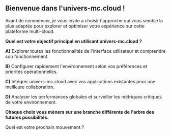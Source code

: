 ##  Bienvenue dans l'univers-mc.cloud ! 

Avant de commencer, je vous invite à choisir l'approche qui vous semble la plus adaptée pour explorer et optimiser votre expérience sur cette plateforme multi-cloud. 

**Quel est votre objectif principal en utilisant univers-mc.cloud ?**

**A)**  Explorer toutes les fonctionnalités de l'interface utilisateur et comprendre son fonctionnement.

**B)**  Configurer rapidement l'environnement selon vos préférences et priorités opérationnelles.

**C)**  Intégrer univers-mc.cloud avec vos applications existantes pour une meilleure collaboration.

**D)**  Analyser les performances globales et surveiller les métriques critiques de votre environnement.


 **Chaque choix vous mènera sur une branche différente de l'arbre des futures possibilités.** 

Quel est votre prochain mouvement ? 



